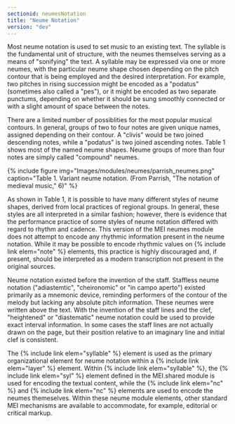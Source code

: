 ```yaml
---
sectionid: neumesNotation
title: "Neume Notation"
version: "dev"
---
```


Most neume notation is used to set music to an existing text. The syllable is the fundamental unit of structure, with the neumes themselves serving as a means of "sonifying" the text. A syllable may be expressed via one or more neumes, with the particular neume shape chosen depending on the pitch contour that is being employed and the desired interpretation. For example, two pitches in rising succession might be encoded as a "podatus" (sometimes also called a "pes"), or it might be encoded as two separate punctums, depending on whether it should be sung smoothly connected or with a slight amount of space between the notes.

There are a limited number of possiblities for the most popular musical contours. In general, groups of two to four notes are given unique names, assigned depending on their contour. A "clivis" would be two joined descending notes, while a "podatus" is two joined ascending notes. Table 1 shows most of the named neume shapes. Neume groups of more than four notes are simply called "compound" neumes.

{% include figure img="Images/modules/neumes/parrish_neumes.png" caption="Table 1. Variant neume notation. (From Parrish, \"The notation of medieval music,\" 6)" %}

As shown in Table 1, it is possible to have many different styles of neume shapes, derived from local practices of regional groups. In general, these styles are all interpreted in a similar fashion; however, there is evidence that the performance practice of some styles of neume notation differed with regard to rhythm and cadence. This version of the MEI neumes module does not attempt to encode any rhythmic information present in the neume notation. While it may be possible to encode rhythmic values on {% include link elem="note" %} elements, this practice is highly discouraged and, if present, should be interpreted as a modern transcription not present in the original sources.

Neume notation existed before the invention of the staff. Staffless neume notation ("adiastemtic", "cheironomic" or "in campo aperto") existed primarily as a mnemonic device, reminding performers of the contour of the melody but lacking any absolute pitch information. These neumes were written above the text. With the invention of the staff lines and the clef, "heightened" or "diastematic" neume notation could be used to provide exact interval information. In some cases the staff lines are not actually drawn on the page, but their position relative to an imaginary line and initial clef is consistent.

The {% include link elem="syllable" %} element is used as the primary organizational element for neume notation within a {% include link elem="layer" %} element. Within {% include link elem="syllable" %}, the {% include link elem="syl" %} element defined in the MEI.shared module is used for encoding the textual content, while the {% include link elem="nc" %} and {% include link elem="nc" %} elements are used to encode the neumes themeselves. Within these neume module elements, other standard MEI mechanisms are available to accommodate, for example, editorial or critical markup.
